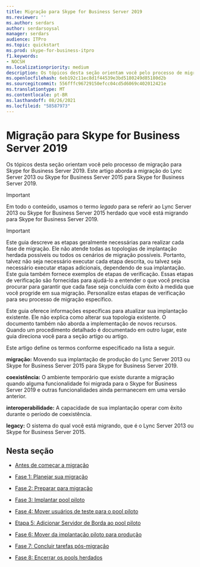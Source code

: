 ```yaml
---
title: Migração para Skype for Business Server 2019
ms.reviewer: ''
ms.author: serdars
author: serdarsoysal
manager: serdars
audience: ITPro
ms.topic: quickstart
ms.prod: skype-for-business-itpro
f1.keywords:
- NOCSH
ms.localizationpriority: medium
description: Os tópicos desta seção orientam você pelo processo de migração para Skype for Business Server 2019.
ms.openlocfilehash: 6eb192c11ec8d1f44539e3bd5180249d85180d2b
ms.sourcegitcommit: 556fffc96729150efcc04cd5d6069c402012421e
ms.translationtype: MT
ms.contentlocale: pt-BR
ms.lasthandoff: 08/26/2021
ms.locfileid: "58587973"
---
```

# <a name="migration-to-skype-for-business-server-2019"></a>Migração para Skype for Business Server 2019

Os tópicos desta seção orientam você pelo processo de migração para Skype for Business Server 2019. Este artigo aborda a migração do Lync Server 2013 ou Skype for Business Server 2015 para Skype for Business Server 2019.

> [!IMPORTANT]
> Em todo o conteúdo, usamos o termo *legado* para se referir ao Lync Server 2013 ou Skype for Business Server 2015 herdado que você está migrando para Skype for Business Server 2019.
  
> [!IMPORTANT]
> Este guia descreve as etapas geralmente necessárias para realizar cada fase de migração. Ele não atende todas as topologias de implantação herdada possíveis ou todos os cenários de migração possíveis. Portanto, talvez não seja necessário executar cada etapa descrita, ou talvez seja necessário executar etapas adicionais, dependendo de sua implantação. Este guia também fornece exemplos de etapas de verificação. Essas etapas de verificação são fornecidas para ajudá-lo a entender o que você precisa procurar para garantir que cada fase seja concluída com êxito à medida que você progride em sua migração. Personalize estas etapas de verificação para seu processo de migração específico. 
  
Este guia oferece informações específicas para atualizar sua implantação existente. Ele não explica como alterar sua topologia existente. O documento também não aborda a implementação de novos recursos. Quando um procedimento detalhado é documentado em outro lugar, este guia direciona você para a seção artigo ou artigo. 
  
Este artigo define os termos conforme especificado na lista a seguir.
  
**migração:** Movendo sua implantação de produção do Lync Server 2013 ou Skype for Business Server 2015 para Skype for Business Server 2019.
    
**coexistência:** O ambiente temporário que existe durante a migração quando alguma funcionalidade foi migrada para o Skype for Business Server 2019 e outras funcionalidades ainda permanecem em uma versão anterior.
    
**interoperabilidade:** A capacidade de sua implantação operar com êxito durante o período de coexistência.

**legacy:** O sistema do qual você está migrando, que é o Lync Server 2013 ou Skype for Business Server 2015.
    
## <a name="in-this-section"></a>Nesta seção

- [Antes de começar a migração](before-you-begin-the-migration.md)
    
- [Fase 1: Planejar sua migração](phase-1-plan-your-migration.md)
    
- [Fase 2: Preparar para migração](phase-2-prepare-for-migration.md)
    
- [Fase 3: Implantar pool piloto](phase-3-deploy-pilot-pool.md)
    
- [Fase 4: Mover usuários de teste para o pool piloto](phase-4-move-test-users-to-the-pilot-pool.md)
    
- [Etapa 5: Adicionar Servidor de Borda ao pool piloto](phase-5-add-edge-server-to-pilot-pool.md)
    
- [Fase 6: Mover da implantação piloto para produção](phase-6-move-from-pilot-deployment-into-production.md)
    
- [Fase 7: Concluir tarefas pós-migração](phase-7-complete-post-migration-tasks.md)
    
- [Fase 8: Encerrar os pools herdados](phase-8-decommission-legacy-pools.md)
    

